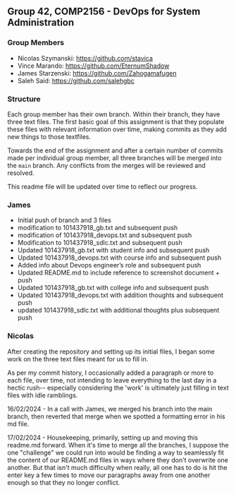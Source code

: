 ## Group 42, COMP2156 - DevOps for System Administration

### Group Members

- Nicolas Szymanski: https://github.com/stavica
- Vince Marando: https://github.com/EternumShadow
- James Starzenski: https://github.com/Zahogamafugen
- Saleh Said: https://github.com/salehgbc

### Structure

Each group member has their own branch. Within their branch, they have three text files. The first basic goal of this assignment is that they populate these files with relevant information over time, making commits as they add new things to those textfiles.

Towards the end of the assignment and after a certain number of commits made per individual group member, all three branches will be merged into the `main` branch. Any conflicts from the merges will be reviewed and resolved.

This readme file will be updated over time to reflect our progress.

### James

- Initial push of branch and 3 files
- modification to 101437918_gb.txt and subsequent push
- modification of 101437918_devops.txt and subsequent push
- Modification to 101437918_sdlc.txt and subsequent push
- Updated 101437918_gb.txt with student info and subsequent push
- Updated 101437918_devops.txt with course info and subsequent push
- Added info about Devops engineer’s role and subsequent push
- Updated README.md to include reference to screenshot document + push
- Updated 101437918_gb.txt with college info and subsequent push
- Updated 101437918_devops.txt with addition thoughts and subsequent push
- updated 101437918_sdlc.txt with additional thoughts plus subsequent push

### Nicolas

After creating the repository and setting up its initial files, I began some work on the three text files meant for us to fill in. 

As per my commit history, I occasionally added a paragraph or more to each file, over time, not intending to leave everything to the last day in a hectic rush-- especially considering the 'work' is ultimately just filling in text files with idle ramblings.

16/02/2024 - In a call with James, we merged his branch into the main branch, then reverted that merge when we spotted a formatting error in his md file. 

17/02/2024 - Housekeeping, primarily, setting up and moving this readme.md forward. When it's time to merge all the branches, I suppose the one "challenge" we could run into would be finding a way to seamlessly fit the content of our README.md files in ways where they don't overwrite one another. But that isn't much difficulty when really, all one has to do is hit the enter key a few times to move our paragraphs away from one another enough so that they no longer conflict.